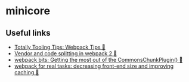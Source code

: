 # minicore

## Useful links

* [Totally Tooling Tips: Webpack Tips 🎥](https://www.youtube.com/watch?v=zFoBYfMLUCM)
* [Vendor and code splitting in webpack 2 📖](https://medium.com/@adamrackis/vendor-and-code-splitting-in-webpack-2-6376358f1923)
* [webpack bits: Getting the most out of the CommonsChunkPlugin() 📖](https://medium.com/webpack/webpack-bits-getting-the-most-out-of-the-commonschunkplugin-ab389e5f318)
* [webpack for real tasks: decreasing front-end size and improving caching 📖](https://iamakulov.com/notes/webpack-front-end-size-caching/?utm_campaign=chrome_series_webpackrealtasks_081117)
